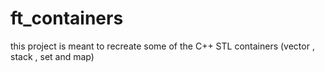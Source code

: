 # ft_containers
this project is meant to recreate some of the C++ STL containers (vector , stack , set and map)
